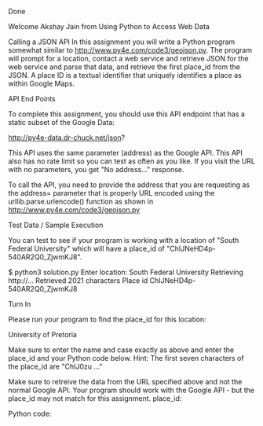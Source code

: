 
Done

Welcome Akshay Jain from Using Python to Access Web Data

Calling a JSON API
In this assignment you will write a Python program somewhat similar to http://www.py4e.com/code3/geojson.py. The program will prompt for a location, contact a web service and retrieve JSON for the web service and parse that data, and retrieve the first place_id from the JSON. A place ID is a textual identifier that uniquely identifies a place as within Google Maps.

API End Points

To complete this assignment, you should use this API endpoint that has a static subset of the Google Data:

http://py4e-data.dr-chuck.net/json?

This API uses the same parameter (address) as the Google API. This API also has no rate limit so you can test as often as you like. If you visit the URL with no parameters, you get "No address..." response.

To call the API, you need to provide the address that you are requesting as the address= parameter that is properly URL encoded using the urllib.parse.urlencode() function as shown in http://www.py4e.com/code3/geojson.py

Test Data / Sample Execution

You can test to see if your program is working with a location of "South Federal University" which will have a place_id of "ChIJNeHD4p-540AR2Q0_ZjwmKJ8".

$ python3 solution.py
Enter location: South Federal University
Retrieving http://...
Retrieved 2021 characters
Place id ChIJNeHD4p-540AR2Q0_ZjwmKJ8

Turn In

Please run your program to find the place_id for this location:

University of Pretoria

Make sure to enter the name and case exactly as above and enter the place_id and your Python code below. Hint: The first seven characters of the place_id are "ChIJ0zu ..."

Make sure to retreive the data from the URL specified above and not the normal Google API. Your program should work with the Google API - but the place_id may not match for this assignment.
place_id:

Python code:

